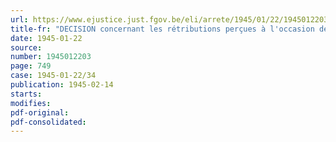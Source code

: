 ```yaml
---
url: https://www.ejustice.just.fgov.be/eli/arrete/1945/01/22/1945012203/justel
title-fr: "DECISION concernant les rétributions perçues à l'occasion de la délivrance de renseignements statistiques spéciaux et de duplicata de déclarations aux recensements"
date: 1945-01-22
source:
number: 1945012203
page: 749
case: 1945-01-22/34
publication: 1945-02-14
starts:
modifies:
pdf-original:
pdf-consolidated:
---
```


